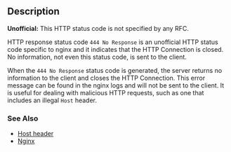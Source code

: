## Description

<aside class="warning"><strong>Unofficial:</strong> This HTTP status code is not specified by any RFC.</aside>

HTTP response status code `444 No Response` is an unofficial HTTP status code specific to nginx and it indicates that the HTTP Connection is closed. No information, not even this status code, is sent to the client.

When the `444 No Response` status code is generated, the server returns no information to the client and closes the HTTP Connection. This error message can be found in the nginx logs and will not be sent to the client. It is useful for dealing with malicious HTTP requests, such as one that includes an illegal `Host` header.

### See Also

- [Host header](https://developer.mozilla.org/en-US/docs/Web/HTTP/Headers/Host)
- [Nginx](https://nginx.org/)
